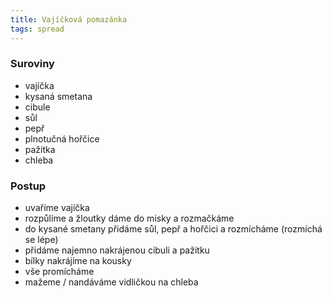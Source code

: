 ```yaml
---
title: Vajíčková pomazánka
tags: spread
---
```


### Suroviny
- vajíčka
- kysaná smetana
- cibule
- sůl
- pepř
- plnotučná hořčice
- pažitka
- chleba

### Postup
- uvaříme vajíčka
- rozpůlíme a žloutky dáme do misky a rozmačkáme
- do kysané smetany přidáme sůl, pepř a hořčici a rozmícháme (rozmíchá se lépe)
- přidáme najemno nakrájenou cibuli a pažitku
- bílky nakrájíme na kousky
- vše promícháme
- mažeme / nandáváme vidličkou na chleba

